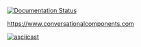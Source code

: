 
[![Documentation Status](https://readthedocs.org/projects/coco-sdk-py/badge/?version=latest)](https://conversationalcomponents.readthedocs.io/projects/coco-sdk-py/en/latest/?badge=latest)

https://www.conversationalcomponents.com

[![asciicast](https://asciinema.org/a/291261.svg)](https://asciinema.org/a/291261)
